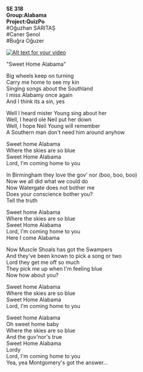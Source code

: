 <strong>SE 318<br /></strong>
<strong>Group:Alabama<br /></strong>
<strong>Project:QuizPo<br /></strong>
#Oğuzhan SARITAŞ <br />
#Caner Şenol<br />
#Buğra Oğuzer<br />

[![Alt text for your video](http://d55ohm6038bug.cloudfront.net/June2014-Bojack/images/bojack_contact.png)](https://youtu.be/gLQrbo_i2Zw)

"Sweet Home Alabama"

Big wheels keep on turning <br />
Carry me home to see my kin <br />
Singing songs about the Southland <br />
I miss Alabamy once again <br />
And I think its a sin, yes <br />

Well I heard mister Young sing about her <br />
Well, I heard ole Neil put her down <br />
Well, I hope Neil Young will remember <br />
A Southern man don't need him around anyhow<br />

Sweet home Alabama <br />
Where the skies are so blue <br />
Sweet Home Alabama <br />
Lord, I'm coming home to you<br />

In Birmingham they love the gov' nor (boo, boo, boo)<br />
Now we all did what we could do <br />
Now Watergate does not bother me <br />
Does your conscience bother you? <br />
Tell the truth<br />

Sweet home Alabama <br />
Where the skies are so blue <br />
Sweet Home Alabama <br />
Lord, I'm coming home to you <br />
Here I come Alabama<br />

Now Muscle Shoals has got the Swampers <br />
And they've been known to pick a song or two <br />
Lord they get me off so much <br />
They pick me up when I'm feeling blue <br />
Now how about you?<br />

Sweet home Alabama <br />
Where the skies are so blue <br />
Sweet Home Alabama <br />
Lord, I'm coming home to you<br />

Sweet home Alabama <br />
Oh sweet home baby <br />
Where the skies are so blue <br />
And the guv'nor's true <br />
Sweet Home Alabama <br />
Lordy <br />
Lord, I'm coming home to you <br />
Yea, yea Montgomery's got the answer...<br />